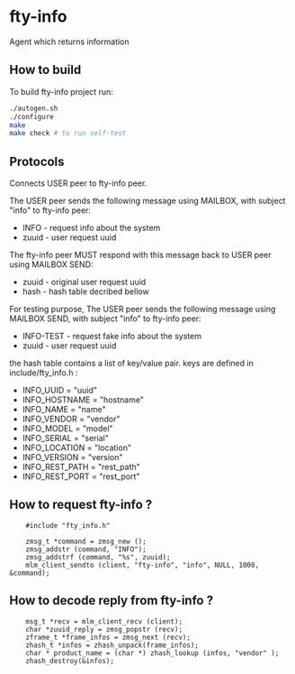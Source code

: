 # fty-info
Agent which returns information

## How to build

To build fty-info project run:

```bash
./autogen.sh
./configure
make
make check # to run self-test
```

## Protocols

Connects USER peer to fty-info peer.

The USER peer sends the following message using MAILBOX, with subject "info" to 
fty-info peer:
* INFO - request info about the system
* zuuid - user request uuid

The fty-info peer MUST respond with this message back to USER 
peer using MAILBOX SEND:
* zuuid - original user request uuid
* hash  - hash table decribed bellow

For testing purpose, The USER peer sends the following message 
using MAILBOX SEND, with subject "info" to fty-info peer: 
* INFO-TEST - request fake info about the system
* zuuid - user request uuid

the hash table contains a list of key/value pair.
keys are defined in include/fty_info.h :
* INFO_UUID = "uuid"
* INFO_HOSTNAME = "hostname"
* INFO_NAME = "name"
* INFO_VENDOR = "vendor"
* INFO_MODEL = "model"
* INFO_SERIAL = "serial"
* INFO_LOCATION = "location"
* INFO_VERSION = "version"
* INFO_REST_PATH = "rest_path"
* INFO_REST_PORT = "rest_port"

## How to request fty-info ?
```
    #include "fty_info.h"

    zmsg_t *command = zmsg_new ();
    zmsg_addstr (command, "INFO");
    zmsg_addstrf (command, "%s", zuuid);
    mlm_client_sendto (client, "fty-info", "info", NULL, 1000, &command);
```

## How to decode reply from fty-info ?
```
    msg_t *recv = mlm_client_recv (client);
    char *zuuid_reply = zmsg_popstr (recv);
    zframe_t *frame_infos = zmsg_next (recv);
    zhash_t *infos = zhash_unpack(frame_infos); 
    char * product_name = (char *) zhash_lookup (infos, "vendor" );
    zhash_destroy(&infos);
```

